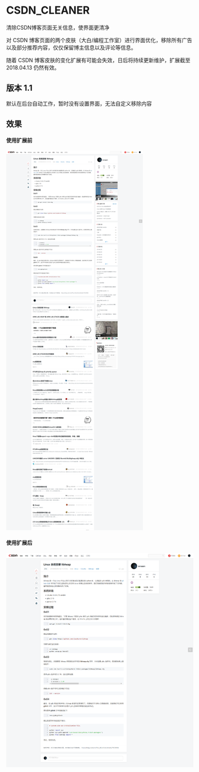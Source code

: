 # CSDN_CLEANER

清除CSDN博客页面无关信息，使界面更清净

对 CSDN 博客页面的两个皮肤（大白/编程工作室）进行界面优化，移除所有广告以及部分推荐内容，仅仅保留博主信息以及评论等信息。

随着 CSDN 博客皮肤的变化扩展有可能会失效，日后将持续更新维护，扩展截至 2018.04.13 仍然有效。

## 版本 1.1

默认在后台自动工作，暂时没有设置界面，无法自定义移除内容

## 效果

#### 使用扩展前

![after](https://raw.githubusercontent.com/plu-s/CSDN_CLEANER/master/before.png)

#### 使用扩展后

![before](https://raw.githubusercontent.com/plu-s/CSDN_CLEANER/master/after.png)